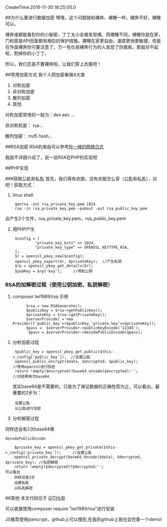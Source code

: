 CreateTime:2016-11-30 18:25:00.0

##为什么要进行数据加密
嘿嘿，这个问题就和裸奔、裸睡一样，裸奔不好，裸睡可以。

裸奔谁都能看到你的小秘密，丁丁太小会被发现噢。而裸睡不同，裸睡你是在家，门和窗是API但是都有相应的保护措施。裸睡在家更自由，速度更快更敏捷，但是在外面裸奔你可要注意了，万一有仇视裸奔行为的人发现了你酱紫，那就对不起啦，割掉你的小丁丁。

所以，我们还是不要裸奔啦，让我们穿上衣服吧！

##常用加密方式
我个人把加密看做4大类
1. 对称加密
2. 非对称加密
3. 散列加密
4. 其他

对称加密常用的一般为：des  aes ...

非对称机密： rsa...

散列加密： md5 hash...

##RSA加密
RSA的来由可以参考[阮一峰的网络日志 ](http://http://www.ruanyifeng.com/blog/2013/06/rsa_algorithm_part_one.html)

我就不详细介绍了，说一说RSA在PHP的实现吧

##PHP实现

###获取公匙和私匙
首先，我们得有衣服，没有衣服怎么穿（公匙和私匙），对吧！获取方式：

1. linux shell

        genrsa -out rsa_private_key.pem 1024
        rsa -in rsa_private_key.pem -pubout -out rsa_public_key.pem
会产生2个文件，rsa_private_key.pem，rsa_public_key.pem

2. 用PHP产生

        $config = [
                 "private_key_bits" => 1024,
                 "private_key_type" => OPENSSL_KEYTYPE_RSA,
        ];
        $r = openssl_pkey_new($config);
        openssl_pkey_export($r, $privateKey);  //产生私钥
        $rp = openssl_pkey_get_details($r);
        $pubKey = $rp['key'];     //得到公钥

### RSA的加解密过程（使用公钥加密、私钥解密）

1. composer lwl1989/rsa 示例

             $rsa = new RSAGenerate();
             $publicKey = $rsa->getPublicKey();
             $privateKey = $rsa->getPrivateKey();
             $serverProvider = new Provider(['public_key'=>$publicKey,'private_key'=>$privateKey]);
             $pass =  $serverProvider->publicKeyEncode('12345');
              $pass = $serverProvider->decodePublicEncode($pass);

2. 分析加密过程

		$public_key = openssl_pkey_get_public($this->_config['public_key']);  //设置公匙
		openssl_public_encrypt($data, $encrypted, $public_key);                    //使用openssl进行加密
		return !empty($encrypted)?base64_encode($encrypted):'';                 //对结果再次base64

   其实base64是不需要的，只是为了保证数据的正确性而为之，可以看出，最重要的2步为：

        设置公匙
        以公匙进行加密

3. 分析解密过程

 同样还会有2次base64噢

    decodePublicEncode

		$private_key = openssl_pkey_get_private($this->_config['private_key']);     //设置公匙
		openssl_private_decrypt(base64_decode($data), $decrypted, $private_key); //私钥解密
		return !empty($decrypted)?$decrypted:'';
    可以看出
        同样还是2步
        设置私匙
        以私匙解密

##其他
本文代码位于 [GITHUB](https://github.com/lwl1989/RSA)

可以直接使用composer require "lwl1989/rsa"进行安装

JS推荐使用jsencrypt，github上可以搜到,在我的github上我也会完善一个demo!